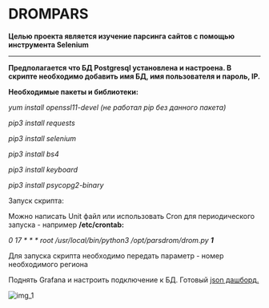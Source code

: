# DROMPARS
<b>Целью проекта является изучение парсинга сайтов с помощью инструмента Selenium</b>
___
<b>Предполагается что БД Postgresql установлена и настроена. В скрипте необходимо добавить имя БД, имя пользователя и пароль, IP.</b>

<b>Необходимые пакеты и библиотеки:</b>

<i>yum install openssl11-devel (не работал pip без данного пакета)

pip3 install requests  

pip3 install selenium

pip3 install bs4

pip3 install keyboard

pip3 install psycopg2-binary</i>

Запуск скрипта:

Можно написать Unit файл или использовать Cron для периодического запуска - например <b>/etc/crontab:</b>

  <i>0 17 *  *  * root /usr/local/bin/python3 /opt/parsdrom/drom.py <b>1</b></i>

Для запуска скрипта необходимо передать параметр - номер необходимого региона

Поднять Grafana и настроить подключение к БД. Готовый <a href="https://github.com/Arkady1996/drompars/blob/main/jsonmodel">json дашборд.</a>

![img_1](https://github.com/Arkady1996/drompars/blob/main/images/drom_dashboard.PNG)
